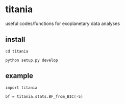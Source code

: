 # titania
useful codes/functions for exoplanetary data analyses

## install
```
cd titania

python setup.py develop

```

## example

```
import titania

bf = titania.stats.BF_from_BIC(-5)

```